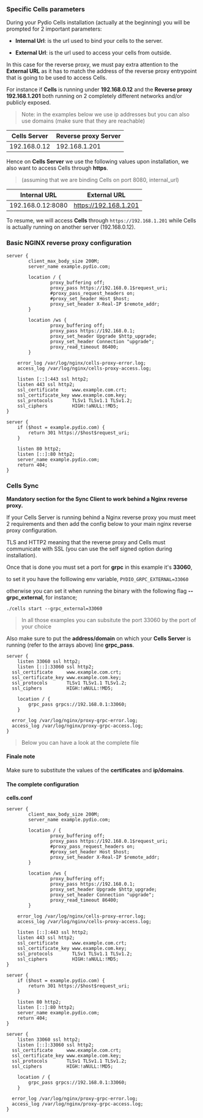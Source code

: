 ### Specific Cells parameters

During your Pydio Cells installation (actually at the beginning) you will be prompted for 2 important parameters:

* **Internal Url**: is the url used to bind your cells to the server.

* **External Url**: is the url used to access your cells from outside.

In this case for the reverse proxy, we must pay extra attention to the **External URL** as it has to match the address of the reverse proxy entrypoint that is going to be used to access Cells.



For instance if **Cells** is running under **192.168.0.12** and the **Reverse proxy** **192.168.1.201** both running on 2  completely different networks and/or publicly exposed.



> Note: in the examples below we use ip addresses but you can also use domains (make sure that they are reachable)

| Cells Server | Reverse proxy Server |
| ------------ | -------------------- |
| 192.168.0.12 | 192.168.1.201        |



Hence on **Cells Server** we use the following values upon installation, we also want to access Cells through **https**.



> (assuming that we are binding Cells on port 8080, internal_url)

| Internal URL      | External URL          |
| ----------------- | --------------------- |
| 192.168.0.12:8080 | https://192.168.1.201 |



To resume, we will access **Cells** through `https://192.168.1.201` while Cells is actually running on another server (192.168.0.12).



### Basic NGINX reverse proxy configuration



```nginx
server {
        client_max_body_size 200M;
        server_name example.pydio.com;

        location / {
                proxy_buffering off;
                proxy_pass https://192.168.0.1$request_uri;
                #proxy_pass_request_headers on;
                #proxy_set_header Host $host;
                proxy_set_header X-Real-IP $remote_addr;
        }

        location /ws {
                proxy_buffering off;
                proxy_pass https://192.168.0.1;
                proxy_set_header Upgrade $http_upgrade;
                proxy_set_header Connection "upgrade";
                proxy_read_timeout 86400;
        }

    error_log /var/log/nginx/cells-proxy-error.log;
    access_log /var/log/nginx/cells-proxy-access.log;

    listen [::]:443 ssl http2; 
    listen 443 ssl http2;
    ssl_certificate     www.example.com.crt;
    ssl_certificate_key www.example.com.key;
    ssl_protocols       TLSv1 TLSv1.1 TLSv1.2;
    ssl_ciphers         HIGH:!aNULL:!MD5;
}

server {
    if ($host = example.pydio.com) {
        return 301 https://$host$request_uri;
    } 

    listen 80 http2;
    listen [::]:80 http2;
    server_name example.pydio.com;
    return 404;
}
```



### Cells Sync

**Mandatory section for the Sync Client to work behind a Nginx reverse proxy.**

If your Cells Server is running behind a Nginx reverse proxy you must meet 2 requirements and then add the config below to your main nginx reverse proxy configuration.

TLS and HTTP2 meaning that the reverse proxy and Cells must communicate with SSL (you can use the self signed option during installation).

Once that is done you must set a port for **grpc** in this example it's **33060**,

to set it you have the folllowing env variable, `PYDIO_GRPC_EXTERNAL=33060`

otherwise you can set it when running the binary with the following flag **--grpc_external**, for instance;

`./cells start --grpc_external=33060`



> In all those examples you can subsitute the port 33060 by the port of your choice

Also make sure to put the **address/domain** on which your **Cells Server** is running (refer to the arrays above) line **grpc_pass**.

```nginx
server {
	listen 33060 ssl http2;
	listen [::]:33060 ssl http2;
  ssl_certificate     www.example.com.crt;
  ssl_certificate_key www.example.com.key;
  ssl_protocols       TLSv1 TLSv1.1 TLSv1.2;
  ssl_ciphers         HIGH:!aNULL:!MD5;
	
    location / {
		grpc_pass grpcs://192.168.0.1:33060;
	}
  
  error_log /var/log/nginx/proxy-grpc-error.log;
  access_log /var/log/nginx/proxy-grpc-access.log;
}
```

> Below you can have a look at the complete file

#### Finale note

Make sure to substitute the values of the **certificates** and **ip/domains**.



#### The complete configuration

**cells.conf**

```nginx
server {
        client_max_body_size 200M;
        server_name example.pydio.com;

        location / {
                proxy_buffering off;
                proxy_pass https://192.168.0.1$request_uri;
                #proxy_pass_request_headers on;
                #proxy_set_header Host $host;
                proxy_set_header X-Real-IP $remote_addr;
        }

        location /ws {
                proxy_buffering off;
                proxy_pass https://192.168.0.1;
                proxy_set_header Upgrade $http_upgrade;
                proxy_set_header Connection "upgrade";
                proxy_read_timeout 86400;
        }

    error_log /var/log/nginx/cells-proxy-error.log;
    access_log /var/log/nginx/cells-proxy-access.log;

    listen [::]:443 ssl http2; 
    listen 443 ssl http2;
    ssl_certificate     www.example.com.crt;
    ssl_certificate_key www.example.com.key;
    ssl_protocols       TLSv1 TLSv1.1 TLSv1.2;
    ssl_ciphers         HIGH:!aNULL:!MD5;
}

server {
    if ($host = example.pydio.com) {
        return 301 https://$host$request_uri;
    } 

    listen 80 http2;
    listen [::]:80 http2;
    server_name example.pydio.com;
    return 404;
}

server {
	listen 33060 ssl http2;
	listen [::]:33060 ssl http2;
  ssl_certificate     www.example.com.crt;
  ssl_certificate_key www.example.com.key;
  ssl_protocols       TLSv1 TLSv1.1 TLSv1.2;
  ssl_ciphers         HIGH:!aNULL:!MD5;
	
    location / {
		grpc_pass grpcs://192.168.0.1:33060;
	}
  
  error_log /var/log/nginx/proxy-grpc-error.log;
  access_log /var/log/nginx/proxy-grpc-access.log;
}
```


